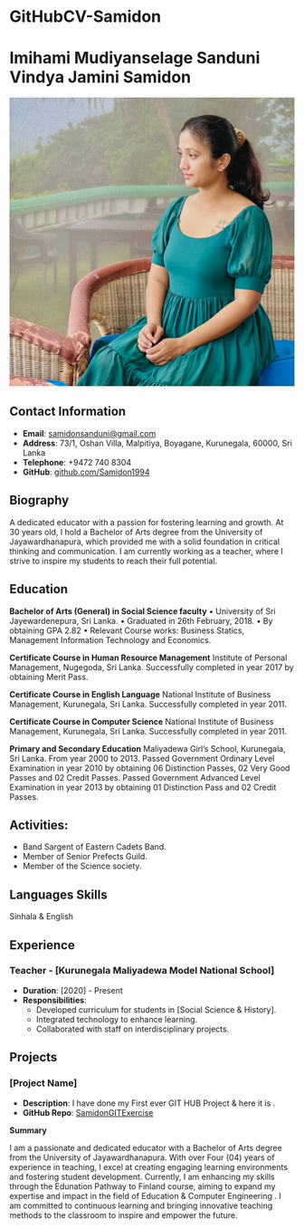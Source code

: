 # GitHubCV-Samidon
# Imihami Mudiyanselage Sanduni Vindya Jamini Samidon
![Profile Photo](https://github.com/Samidon1994/GitHubCV-Samidon/blob/main/WhatsApp%20Image%202024-09-25%20at%2007.09.42.jpeg)

## Contact Information
- **Email**: samidonsanduni@gmail.com
- **Address**: 73/1, Oshan Villa, Malpitiya, Boyagane, Kurunegala, 60000, Sri Lanka
- **Telephone**: +9472 740 8304
- **GitHub**: [github.com/Samidon1994](https://github.com/Samidon1994)

## Biography
A dedicated educator with a passion for fostering learning and growth. At 30 years old, I hold a Bachelor of Arts degree from the University of Jayawardhanapura, which provided me with a solid foundation in critical thinking and communication. I am currently working as a teacher, where I strive to inspire my students to reach their full potential.

## Education
**Bachelor of Arts (General) in Social Science faculty**
•	University of Sri Jayewardenepura, Sri Lanka.
•	Graduated in 26th February, 2018.
•	By obtaining GPA 2.82
•	Relevant Course works: Business Statics, Management Information Technology and Economics.

**Certificate Course in Human Resource Management**
Institute of Personal Management, Nugegoda, Sri Lanka.
Successfully completed in year 2017 by obtaining Merit Pass.

**Certificate Course in English Language**
National Institute of Business Management, Kurunegala, Sri Lanka.
Successfully completed in year 2011.

**Certificate Course in Computer Science**
National Institute of Business Management, Kurunegala, Sri Lanka.
Successfully completed in year 2011.

**Primary and Secondary Education**
Maliyadewa Girl’s School, Kurunegala, Sri Lanka.
From year 2000 to 2013.
Passed Government Ordinary Level Examination in year 2010 by obtaining 06 Distinction Passes, 02 Very Good Passes and 02 Credit Passes.
Passed Government Advanced Level Examination in year 2013 by obtaining 01 Distinction Pass and 02 Credit Passes.
  
## Activities: 
  - Band Sargent of Eastern Cadets Band.
  - Member of Senior Prefects Guild.
  - Member of the Science society.
  
## Languages Skills
Sinhala & English

## Experience
### Teacher - [Kurunegala Maliyadewa Model National School]
- **Duration**: [2020] - Present
- **Responsibilities**:
  - Developed curriculum for students in [Social Science & History].
  - Integrated technology to enhance learning.
  - Collaborated with staff on interdisciplinary projects.

## Projects
### [Project Name]
- **Description**: I have done my First ever GIT HUB Project & here it is .
- **GitHub Repo**: [SamidonGITExercise](https://github.com/Samidon1994/SamidonGITExercises)

**Summary**

I am a passionate and dedicated educator with a Bachelor of Arts degree from the University of Jayawardhanapura. With over Four (04) years of experience in teaching, I excel at creating engaging learning environments and fostering student development. Currently, I am enhancing my skills through the Edunation Pathway to Finland course, aiming to expand my expertise and impact in the field of Education & Computer Engineering . I am committed to continuous learning and bringing innovative teaching methods to the classroom to inspire and empower the future.
